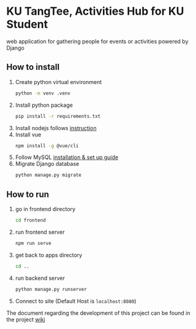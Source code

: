 # KU TangTee, Activities Hub for KU Student
web application for gathering people for events or activities powered by Django

## How to install
1. Create python virtual environment
   ```bash
   python -m venv .venv
   ```
2. Install python package
   ```bash
   pip install -r requirements.txt
   ```
3. Install nodejs follows [instruction](https://nodejs.org/en/download/package-manager)
4. Install vue 
   ```bash
   npm install -g @vue/cli
   ```
5. Follow MySQL [installation & set up guide](./database_guide.md)
6. Migrate Django database
   ```bash
   python manage.py migrate
   ```

## How to run
1. go in frontend directory 
   ```bash
   cd frontend
   ```
2. run frontend server
   ```bash
   npm run serve
   ```
3. get back to apps directory 
   ```bash
   cd ..
   ```
4. run backend server
   ```bash
   python manage.py runserver
   ```
5. Connect to site (Default Host is `localhost:8080`)


The document regarding the development of this project can be found in the project [wiki](../../wiki)
